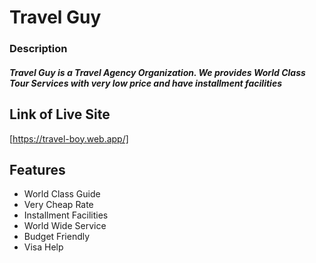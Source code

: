 # Travel Guy

### Description

##### Travel Guy is a Travel Agency Organization. We provides World Class Tour Services with very low price and have installment facilities

## Link of Live Site

[https://travel-boy.web.app/]

## Features

- World Class Guide
- Very Cheap Rate
- Installment Facilities
- World Wide Service
- Budget Friendly
- Visa Help
